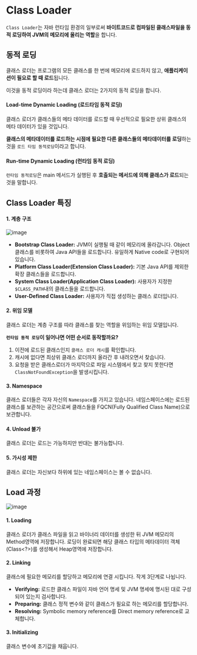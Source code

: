 # Class Loader

`Class Loader`는 자바 런타임 환경의 일부로써 **바이트코드로 컴파일된 클래스파일을 동적 로딩하여 JVM의 메모리에 올리는 역할**을 합니다. 

## 동적 로딩

클래스 로더는 프로그램의 모든 클래스를 한 번에 메모리에 로드하지 않고, **애플리케이션이 필요로 할 때 로드**됩니다. 

이것을 동적 로딩이라 하는데 클래스 로더는 2가지의 동적 로딩을 합니다.

#### Load-time Dynamic Loading (로드타임 동적 로딩)

클래스 로더가 클래스들의 메타 데이터를 로드할 때 우선적으로 필요한 상위 클래스의 메타 데이터가 있을 것입니다.

**클래스의 메타데이터를 로드하는 시점에 필요한 다른 클래스들의 메타데이터를 로딩**하는 것을 `로드 타임 동적로딩`이라고 합니다. 

#### Run-time Dynamic Loading (런타임 동적 로딩) 

`런타임 동적로딩`은 main 메서드가 실행된 후 **호출되는 메서드에 의해 클래스가 로드**되는 것을 말합니다. 

## Class Loader 특징

#### 1. 계층 구조

![image](https://user-images.githubusercontent.com/53790137/152683807-e6a58603-8a53-4433-b9a2-35b60ccc92db.png)

- **Bootstrap Class Loader:** JVM이 실행될 때 같이 메모리에 올라갑니다. Object 클래스를 비롯하여 Java API들을 로드합니다. 유일하게 Native code로 구현되어있습니다.
- **Platform Class Loader(Extension Class Loader):** 기본 Java API를 제외한 확장 클래스들을 로드합니다.
- **System Class Loader(Application Class Loader):** 사용자가 지정한 `$CLASS_PATH`내의 클래스들을 로드합니다.
- **User-Defined Class Loader:** 사용자가 직접 생성하는 클래스 로더입니다. 

#### 2. 위임 모델

클래스 로더는 계층 구조를 따라 클래스를 찾는 역할을 위임하는 위임 모델입니다. 

**`런타임 동적 로딩`이 일어나면 어떤 순서로 동작할까요?**

1. 이전에 로드된 클래스인지 `클래스 로더 캐시`를 확인합니다.
2. 캐시에 없다면 최상위 클래스 로더까지 올라간 후 내려오면서 찾습니다.
3. 요청을 받은 클래스로더가 마지막으로 파일 시스템에서 찾고 찾지 못한다면 `ClassNotFoundException`을 발생시킵니다. 

#### 3. Namespace

클래스 로더들은 각자 자신의 `Namespace`를 가지고 있습니다. 네임스페이스에는 로드된 클래스를 보관하는 공간으로써 클래스들을 FQCN(Fully Qualified Class Name)으로 보관합니다.

#### 4. Unload 불가

클래스 로더는 로드는 가능하지만 반대는 불가능합니다.

#### 5. 가시성 제한

클래스 로더는 자신보다 하위에 있는 네임스페이스는 볼 수 없습니다. 

## Load 과정

![image](https://user-images.githubusercontent.com/53790137/152684331-ec601edf-9bad-4918-8912-36347e224c36.png)

#### 1. Loading

클래스 로더가 클래스 파일을 읽고 바이너리 데이터를 생성한 뒤 JVM 메모리의 Method영역에 저장합니다. 로딩이 완료되면 해당 클래스 타입의 메타데이터 객체(Class<?>)를 생성해서 Heap영역에 저장합니다.

#### 2. Linking

클래스에 필요한 메모리를 할당하고 메모리에 연결 시킵니다. 작게 3단계로 나뉩니다.

- **Verifying:** 로드한 클래스 파일이 자바 언어 명세 및 JVM 명세에 명시된 대로 구성되어 있는지 검사합니다. 
- **Preparing:** 클래스 정적 변수와 같이 클래스가 필요로 하는 메모리를 할당합니다.
- **Resolving:** Symbolic memory reference를 Direct memory reference로 교체합니다.

#### 3. Initializing

클래스 변수에 초기값을 채웁니다.


